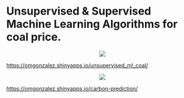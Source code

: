 # Unsupervised & Supervised Machine Learning Algorithms for coal price.

<div style="text-align:center"><img src="https://programandoconro.files.wordpress.com/2019/07/cropped-net-2.png?w=300" /></div>

https://omgonzalez.shinyapps.io/unsupervised_ml_coal/

<div style="text-align:center"><img src="https://github.com/progamandoconro/termoelectric/blob/master/Screenshot%20from%202019-10-01%2013-14-44.png?raw=true" /></div>

https://omgonzalez.shinyapps.io/carbon-prediction/
